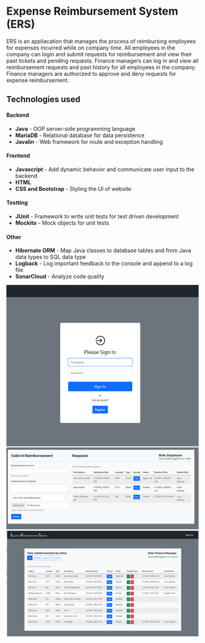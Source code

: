 # Expense Reimbursement System (ERS)
ERS is an appliacation that manages the process of reimbursing employees for expenses incurred while on company time. All employees in the company can login and submit requests for reimbursement and view their past tickets and pending requests. Finance managers can log in and view all reimbursement requests and past history for all employees in the company. Finance managers are authorized to approve and deny requests for expense reimbursement.

## Technologies used
#### Backend
- **Java** - OOP server-side programming language
- **MariaDB** - Relational database for data persistence
- **Javalin** - Web framework for route and exception handling
#### Frontend
- **Javascript** - Add dynamic behavior and communicate user input to the backend
- **HTML**
- **CSS and Bootstrap** - Styling the UI of website
#### Testting
- **JUnit** - Framework to write unit tests for test driven development
- **Mockito** - Mock objects for unit tests
#### Other
- **Hibernate ORM** - Map Java classes to database tables and from Java data types to SQL data type
- **Logback** - Log important feedback to the console and append to a log file
- **SonarCloud** - Analyze code quality

![image signin](./src/main/resources/static/assets/images/signIn.png)
![image Employee View](./src/main/resources/static/assets/images/EmpDash.png)
![image Manager View](./src/main/resources/static/assets/images/mngrDash.png)